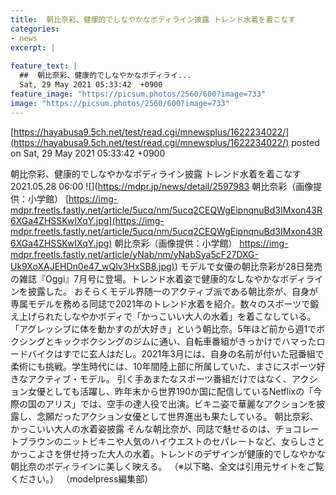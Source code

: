 ```yaml
---
title:  朝比奈彩、健康的でしなやかなボディライン披露 トレンド水着を着こなす  
categories:
- news
excerpt: |
  
feature_text: |
  ##  朝比奈彩、健康的でしなやかなボディライ...
  Sat, 29 May 2021 05:33:42  +0900
feature_image: "https://picsum.photos/2560/600?image=733"
image: "https://picsum.photos/2560/600?image=733"
---
```


[https://hayabusa9.5ch.net/test/read.cgi/mnewsplus/1622234022/](https://hayabusa9.5ch.net/test/read.cgi/mnewsplus/1622234022/)
posted on Sat, 29 May 2021 05:33:42  +0900

<!--more-->

朝比奈彩、健康的でしなやかなボディライン披露 トレンド水着を着こなす 2021.05.28 06:00 ![](https://mdpr.jp/news/detail/2597983 朝比奈彩（画像提供：小学館） [https://img-mdpr.freetls.fastly.net/article/5ucq/nm/5ucq2CEQWgEipnqnuBd3IMxon43R6XGa4ZHSSKwIXqY.jpg](https://img-mdpr.freetls.fastly.net/article/5ucq/nm/5ucq2CEQWgEipnqnuBd3IMxon43R6XGa4ZHSSKwIXqY.jpg) 朝比奈彩（画像提供：小学館） [https://img-mdpr.freetls.fastly.net/article/yNab/nm/yNabSya5cF27DXG-Uk9XoXAJEHDn0e47_wQIv3HxSB8.jpg)](https://img-mdpr.freetls.fastly.net/article/yNab/nm/yNabSya5cF27DXG-Uk9XoXAJEHDn0e47_wQIv3HxSB8.jpg)) モデルで女優の朝比奈彩が28日発売の雑誌『Oggi』7月号に登場。トレンド水着姿で健康的なしなやかなボディラインを披露した。 おそらくモデル界随一のアクティブ派である朝比奈が、自身が専属モデルを務める同誌で2021年のトレンド水着を紹介。数々のスポーツで鍛え上げられたしなやかボディで「かっこいい大人の水着」を着こなしている。 「アグレッシブに体を動かすのが大好き」という朝比奈。5年ほど前から週1でボクシングとキックボクシングのジムに通い、自転車番組がきっかけでハマったロードバイクはすでに玄人はだし。2021年3月には、自身の名前が付いた冠番組で柔術にも挑戦。学生時代には、10年間陸上部に所属していた、まさにスポーツ好きなアクティブ・モデル。 引く手あまたなスポーツ番組だけではなく、アクション女優としても活躍し、昨年末から世界190か国に配信しているNetflixの「今際の国のアリス」では、空手の達人役で出演。ビキニ姿で華麗なアクションを披露し、念願だったアクション女優として世界進出も果たしている。 朝比奈彩、かっこいい大人の水着姿披露 そんな朝比奈が、同誌で魅せるのは、チョコレートブラウンのニットビキニや人気のハイウエストのセパレートなど、女らしさとかっこよさを併せ持った大人の水着。トレンドのデザインが健康的でしなやかな朝比奈のボディラインに美しく映える。 （※以下略、全文は引用元サイトをご覧ください。） （modelpress編集部）
